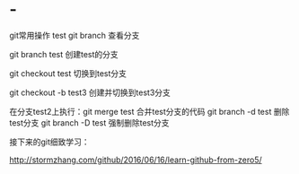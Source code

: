 # -
git常用操作
test
git branch 查看分支

git branch test 创建test的分支

git checkout test 切换到test分支

git checkout -b test3 创建并切换到test3分支	

在分支test2上执行：git merge test 合并test分支的代码
git branch -d test 删除test分支
git branch -D test 强制删除test分支

接下来的git细致学习：

http://stormzhang.com/github/2016/06/16/learn-github-from-zero5/